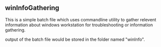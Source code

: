## winInfoGathering

This is a simple batch file which uses commandline utility to gather relevent information about windows workstation for troubleshooting or information gathering. 

output of the batch file would be stored in the folder named "winInfo".
